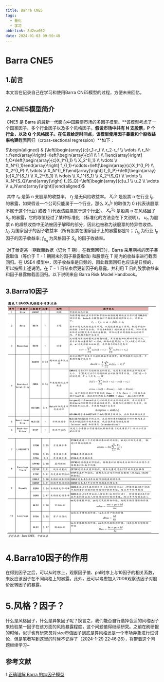 ```yaml
---
title: Barra CNE5
tags:
  - 量化
  - 学习
abbrlink: 8d2ea662
date: 2024-01-03 09:50:48
---
```

# Barra CNE5
## 1.前言
本文旨在记录自己在学习和使用Barra CNE5模型的过程，方便未来回忆。

## 2.CNE5模型简介

​		CNE5 是 Barra 的最新一代面向中国股票市场的多因子模型。**该模型考虑了一个国家因子、多个行业因子以及多个风格因子。**假设市场中共有 N 支股票，P 个行业，以及 Q 个风格因子。在任意给定时间点，该模型使用因子暴露和个股收益率构建**截面回归（cross-sectional regression）**如下：

$\begin{aligned} & {\left[\begin{array}{c}r_1-r_f \\ r_2-r_f \\ \vdots \\ r_N-r_f\end{array}\right]=\left[\begin{array}{c}1 \\ 1 \\ 1\end{array}\right] f_C+\left[\begin{array}{c}X_1^{I_1} \\ X_2^{I_1} \\ \vdots \\ X_N^{I_1}\end{array}\right] f_{I_1}+\cdots+\left[\begin{array}{c}X_1^{I_P} \\ X_2^{I_P} \\ \vdots \\ X_N^{I_P}\end{array}\right] f_{I_P}+\left[\begin{array}{c}X_1^{S_1} \\ X_2^{S_1} \\ \vdots \\ X_1^{S_1} \\ X_2^{S_Q} \\ \vdots \\ X_N^{S_Q}\end{array}\right] f_{S_Q}+\left[\begin{array}{c}u_1 \\ u_2 \\ \vdots \\ u_N\end{array}\right]}\end{aligned}$

​		其中 $r_n$ 是第 $\mathrm{n}$ 支股票的收益率， $r_f$ 是无风险收益率。 $X_n^{I_p}$ 是股票 $\mathrm{n}$ 在行业 $I_p$ 的暴露，如果假设一个公司只能属于一个行业，那么 $X_n^{I_p}$ 的取值为 0 (代表该股票不属于这个行业) 或者 1 (代表该股票属于这个行业)。 $X_n^{S_q}$ 是股票 $\mathrm{n}$ 在风格因子 $S_q$ 的暴露，它的取值经过了某种标准化
（标准化的方法会在下文说明）。 $u_n$ 为股票 $\mathrm{n}$ 的超额收益中无法被因子解释的部分，因此也被称为该股票的特异性收益。 $f_C$ 为国家因子的因子收益率（所有股票在国家因子上的暴露都是1）； $f_{I_p}$ 为行业 $I_p$ 因子的因子收益率; $f_{S_q}$ 为风格因子 $S_q$ 的因子收益率。

​		对于给定某一期截面数据（记为 $\mathrm{T}$ 期），在截面回归时，Barra 采用期初的因子暴露取值（等价于 $\mathrm{T}$ - 1 期期末的因子暴露取值) 和股票在 T 期内的收益率进行截面回归。在 USE4 模型中，因子收益率是日频的，因此截面回归也应该是日频的，所以按照上述说明，在 $T-1$ 日结束后更新因子的暴露，并利用 T 日的股票收益率和因子暴露做截面回归。以下说明来自 Barra Risk Model Handbook。

## 3.Barra10因子

![image-20240129224012714](./Barra-CNE5/image-20240129224012714.png)

![image-20240129224028275](./Barra-CNE5/image-20240129224028275.png)

# 4.Barra10因子的作用

​	在得到因子之后，可以从时序上，观察因子值、pnl时序上与10因子的相关系数，来反应该因子在不同风格上的暴露。
​	此外，还可以考虑加入20DR观察该因子对股价反转因子的暴露。

# 5.风格？因子？

​	什么是风格因子，什么是异象因子呢？换言之，我们能否自行选择合适的风格因子来检验某一因子在该方面的风险暴露程度，这个问题值得继续研究。之前在刷研报的时候，似乎也有研究员对size市值因子到底是算风格还是一个市场异象进行过讨论，但是笔者写到这里的时候不记得了（2024-1-29 22:46:26），将带着这个问题继续学习~

## 参考文献

1.[正确理解 Barra 的纯因子模型](https://zhuanlan.zhihu.com/p/38280638)